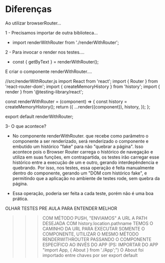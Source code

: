 # Diferenças
Ao utilizar browserRouter...

1 - Precisamos importar de outra biblioteca...
- import renderWithRouter from './renderWithRouter';

2 - Para invocar o render nos testes....
- const { getByText } = renderWithRouter(<App />);

E criar o componente renderWithRouter....

//src/renderWithRouter.js
import React from 'react';
import { Router } from 'react-router-dom';
import { createMemoryHistory } from 'history';
import { render } from '@testing-library/react';

const renderWithRouter = (component) => {
  const history = createMemoryHistory();
  return ({
    ...render(<Router history={history}>{component}</Router>), history,
  });
};

export default renderWithRouter;


3- O que acontece?
- No componente renderWithRouter. que recebe como parâmetro o componente a ser renderizado, será renderizado o componente e embutido um histórico "fake" para não "quebrar a página". Isso acontece pois o Browser Router carrega o histórico de navegação e utiliza em suas funções, em contrapartida, os testes irão carregar esse histórico entre a execução de um e outro, gerando interdepêndencia e quebrando. Por isso, nos testes, essa operação é feita manualmente dentro do componente, gerando um "DOM com histórico fake", e permitindo que a aplicação no ambiente de testes rode, sem quebra da página.

- Essa operação, poderia ser feita a cada teste, porém não é uma boa prática.


OLHAR TESTES PRE AULA PARA ENTENDER MELHOR
>>> COM MÉTODO PUSH, "ENVIAMOS" A URL A PATH DESEJADA
>>> COM history.location.pathname TEMOS O CAMINHO DA URL
>>> PARA EXECUTAR SOMENTE O COMPONENTE, UTILIZAR O MESMO MÉTODO RENDERWITHROUTER PASSANDO O COMPONENTE ESPECÍFICO AO INVÉS DO APP (PS: IMPORTAR DO APP "import App, { About } from './App';")
O About foi importado entre chaves por ser export default